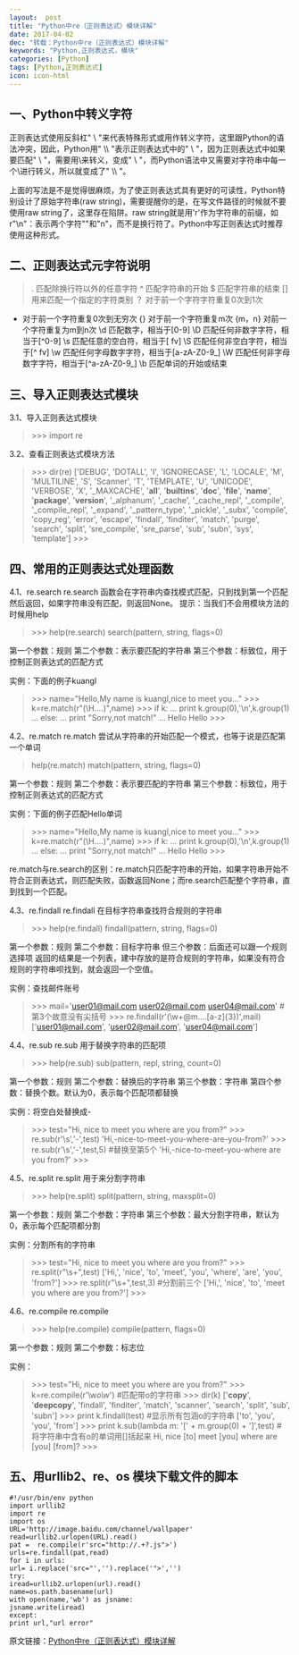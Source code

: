 ```yaml
---
layout:  post
title: "Python中re（正则表达式）模块详解"
date: 2017-04-02
dec: "转载：Python中re（正则表达式）模块详解"
keywords: "Python,正则表达式，模块"
categories: [Python]
tags: [Python,正则表达式]
icon: icon-html
---
```


## 一、Python中转义字符
正则表达式使用反斜杠" \ "来代表特殊形式或用作转义字符，这里跟Python的语法冲突，因此，Python用" \\\\ "表示正则表达式中的" \ "，因为正则表达式中如果要匹配" \ "，需要用\来转义，变成" \\ "，而Python语法中又需要对字符串中每一个\进行转义，所以就变成了" \\\\ "。
 
上面的写法是不是觉得很麻烦，为了使正则表达式具有更好的可读性，Python特别设计了原始字符串(raw string)，需要提醒你的是，在写文件路径的时候就不要使用raw string了，这里存在陷阱。raw string就是用'r'作为字符串的前缀，如 r"\n"：表示两个字符"\"和"n"，而不是换行符了。Python中写正则表达式时推荐使用这种形式。

## 二、正则表达式元字符说明

>.  匹配除换行符以外的任意字符
^    匹配字符串的开始
$    匹配字符串的结束
[]   用来匹配一个指定的字符类别
？   对于前一个字符字符重复0次到1次
*    对于前一个字符重复0次到无穷次
{}   对于前一个字符重复m次
{m，n} 对前一个字符重复为m到n次
\d   匹配数字，相当于[0-9]
\D   匹配任何非数字字符，相当于[^0-9]
\s   匹配任意的空白符，相当于[ fv]
\S   匹配任何非空白字符，相当于[^ fv]
\w   匹配任何字母数字字符，相当于[a-zA-Z0-9_]
\W   匹配任何非字母数字字符，相当于[^a-zA-Z0-9_]
\b   匹配单词的开始或结束

## 三、导入正则表达式模块

3.1、导入正则表达式模块

> \>>> import  re

3.2、查看正则表达式模块方法
> \>>> dir(re)
['DEBUG', 'DOTALL', 'I', 'IGNORECASE', 'L', 'LOCALE', 'M', 'MULTILINE', 'S', 'Scanner', 'T', 'TEMPLATE', 'U', 'UNICODE', 'VERBOSE', 'X', '_MAXCACHE', '__all__', '__builtins__', '__doc__', '__file__', '__name__', '__package__', '__version__', '_alphanum', '_cache', '_cache_repl', '_compile', '_compile_repl', '_expand', '_pattern_type', '_pickle', '_subx', 'compile', 'copy_reg', 'error', 'escape', 'findall', 'finditer', 'match', 'purge', 'search', 'split', 'sre_compile', 'sre_parse', 'sub', 'subn', 'sys', 'template']
\>>>

## 四、常用的正则表达式处理函数

4.1、re.search
 re.search 函数会在字符串内查找模式匹配，只到找到第一个匹配然后返回，如果字符串没有匹配，则返回None。
 提示：当我们不会用模块方法的时候用help
 
 > \>>> help(re.search)
search(pattern, string, flags=0)

第一个参数：规则
第二个参数：表示要匹配的字符串
第三个参数：标致位，用于控制正则表达式的匹配方式
    
实例：下面的例子kuangl 

> \>>> name="Hello,My name is kuangl,nice to meet you..."
\>>> k=re.match(r"(\H....)",name)
\>>> if k:
...      print k.group(0),'\n',k.group(1)
... else:
...     print "Sorry,not match!"
...
Hello
Hello
\>>>

4.2、re.match
re.match 尝试从字符串的开始匹配一个模式，也等于说是匹配第一个单词

>  help(re.match)
match(pattern, string, flags=0)

第一个参数：规则
第二个参数：表示要匹配的字符串
第三个参数：标致位，用于控制正则表达式的匹配方式
    
实例：下面的例子匹配Hello单词
   
> \>>> name="Hello,My name is kuangl,nice to meet you..."
\>>> k=re.match(r"(\H....)",name)
\>>> if k:
...      print k.group(0),'\n',k.group(1)
... else:
...     print "Sorry,not match!"
...
Hello
Hello
\>>>

re.match与re.search的区别：re.match只匹配字符串的开始，如果字符串开始不符合正则表达式，则匹配失败，函数返回None；而re.search匹配整个字符串，直到找到一个匹配。

4.3、re.findall
 re.findall 在目标字符串查找符合规则的字符串
 
 > \>>> help(re.findall)
findall(pattern, string, flags=0)

第一个参数：规则
第二个参数：目标字符串
但三个参数：后面还可以跟一个规则选择项
返回的结果是一个列表，建中存放的是符合规则的字符串，如果没有符合规则的字符串呗找到，就会返回一个空值。

实例：查找邮件账号

> \>>> mail='<user01@mail.com> <user02@mail.com> user04@mail.com' #第3个故意没有尖括号
\>>> re.findall(r'(\w+@m....[a-z]{3})',mail)
['user01@mail.com', 'user02@mail.com', 'user04@mail.com']

4.4、re.sub
re.sub 用于替换字符串的匹配项

> \>>> help(re.sub)
sub(pattern, repl, string, count=0)

第一个参数：规则
第二个参数：替换后的字符串
第三个参数：字符串
第四个参数：替换个数。默认为0，表示每个匹配项都替换

   实例：将空白处替换成-

> \>>> test="Hi, nice to meet you where are you from?"
\>>> re.sub(r'\s','-',test)
'Hi,-nice-to-meet-you-where-are-you-from?'
\>>> re.sub(r'\s','-',test,5)                      #替换至第5个
'Hi,-nice-to-meet-you-where are you from?'
\>>>

4.5、re.split
   re.split 用于来分割字符串

> \>>> help(re.split)
split(pattern, string, maxsplit=0)

   第一个参数：规则
   第二个参数：字符串
   第三个参数：最大分割字符串，默认为0，表示每个匹配项都分割
   
   实例：分割所有的字符串

> \>>> test="Hi, nice to meet you where are you from?"
\>>> re.split(r"\s+",test)
['Hi,', 'nice', 'to', 'meet', 'you', 'where', 'are', 'you', 'from?']
\>>> re.split(r"\s+",test,3)                  #分割前三个
['Hi,', 'nice', 'to', 'meet you where are you from?']
\>>>

4.6、re.compile
   re.compile 
   
> \>>> help(re.compile)
compile(pattern, flags=0)

   第一个参数：规则
   第二个参数：标志位 
   
   实例：

> \>>> test="Hi, nice to meet you where are you from?"
\>>> k=re.compile(r'\w*o\w*') #匹配带o的字符串
\>>> dir(k)
['__copy__', '__deepcopy__', 'findall', 'finditer', 'match', 'scanner', 'search', 'split', 'sub', 'subn']
\>>> print k.findall(test)     #显示所有包涵o的字符串
['to', 'you', 'you', 'from']
\>>> print k.sub(lambda m: '[' + m.group(0) + ']',test)  # 将字符串中含有o的单词用[]括起来
Hi, nice [to] meet [you] where are [you] [from]?
\>>>

## 五、用urllib2、re、os 模块下载文件的脚本
```
#!/usr/bin/env python
import urllib2
import re
import os
URL='http://image.baidu.com/channel/wallpaper'
read=urllib2.urlopen(URL).read()
pat =  re.compile(r'src="http://.+?.js">')
urls=re.findall(pat,read)
for i in urls:
url= i.replace('src="','').replace('">','')
try:
iread=urllib2.urlopen(url).read()
name=os.path.basename(url)
with open(name,'wb') as jsname:
jsname.write(iread)
except:
print url,"url error"
```

原文链接：[Python中re（正则表达式）模块详解](http://kling.blog.51cto.com/3320545/1268731)